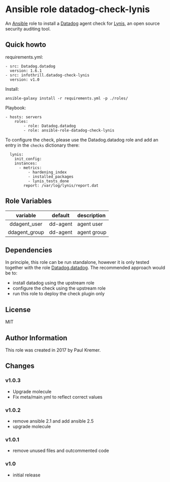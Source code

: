 # Ansible role datadog-check-lynis

An [Ansible](http://www.ansible.com) role to install a
[Datadog](https://www.datadoghq.com) agent check for
[Lynis](https://cisofy.com/lynis/), an open source security auditing tool.

## Quick howto

requirements.yml:

	- src: Datadog.datadog
	  version: 1.6.1
	- src: infothrill.datadog-check-lynis
	  version: v1.0

Install:

	ansible-galaxy install -r requirements.yml -p ./roles/

Playbook:

    - hosts: servers
        roles:
		    - role: Datadog.datadog
		    - role: ansible-role-datadog-check-lynis

To configure the check, please use the Datadog.datadog role and add an entry
in the `checks` dictionary there:

	  lynis:
	    init_config:
	    instances:
          - metrics:
		      - hardening_index
		      - installed_packages
		      - lynis_tests_done
		    report: /var/log/lynis/report.dat

## Role Variables

|       variable             | default  | description     |
|:--------------------------:|:--------:|:----------------|
| ddagent_user               | dd-agent | agent user      |
| ddagent_group              | dd-agent | agent group     |

## Dependencies

In principle, this role can be run standalone, however it is only tested together
with the role [Datadog.datadog](https://galaxy.ansible.com/Datadog/datadog/).
The recommended approach would be to:

* install datadog using the upstream role
* configure the check using the upstream role
* run this role to deploy the check plugin only

## License

MIT

## Author Information

This role was created in 2017 by Paul Kremer.


## Changes

### v1.0.3

* Upgrade molecule
* Fix meta/main.yml to reflect correct values

### v1.0.2

* remove ansible 2.1 and add ansible 2.5
* upgrade molecule

### v1.0.1

* remove unused files and outcommented code

### v1.0

* initial release
